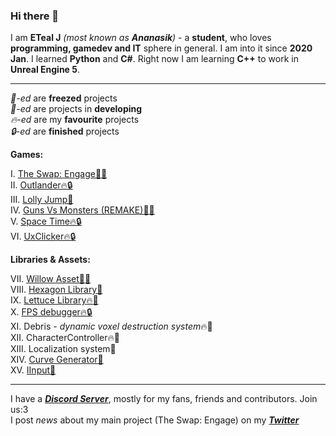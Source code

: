 ### Hi there 👋

I am **ETeal J** *(most known as **Ananasik**)* - a **student**, who loves **programming, gamedev and IT** sphere in general. I am into it since **2020 Jan**. I learned **Python** and **C#**. Right now I am learning **C++** to work in **Unreal Engine 5**. 

<hr>

*🧊-ed* are **freezed** projects<br>
*🔨-ed* are projects in **developing**<br>
*🔥-ed* are my **favourite** projects<br>
*🔒-ed* are **finished** projects <br>

 **Games:**

I.    <a href="https://ananasikdev.github.io/TheSwapEngageWeb/">The Swap: Engage🧊🔥</a><br/>
II.   <a href="https://github.com/AnanasikDev/Outlander">Outlander🔥🔒</a><br/>
III.  <a href="https://github.com/AnanasikDev/LollyJump">Lolly Jump🧊</a><br/>
IV.   <a href="https://github.com/AnanasikDev/Strategy">Guns Vs Monsters (REMAKE)🧊🔥</a><br/>
V.    <a href="https://github.com/AnanasikDev/SpaceTime">Space Time🔥🔒</a><br/>
VI.   <a href="https://github.com/AnanasikDev/UxClicker">UxClicker🔥🔒</a><br/>
 
**Libraries & Assets:**

VII.    <a href="https://github.com/AnanasikDev/Willow">Willow Asset🧊🔥</a><br/>
VIII.   <a href="https://github.com/AnanasikDev/Hexagon">Hexagon Library🧊</a><br/>
IX.  <a href="https://github.com/AnanasikDev/Lettuce">Lettuce Library🔥🧊</a><br/>
X.    <a href="https://github.com/AnanasikDev/FrameRateDebugger">FPS debugger🔥🔒</a><br/>
XI.     Debris - *dynamic voxel destruction system*🔥🧊<br/>
XII.    CharacterController🔥🧊<br/>
XIII.   Localization system🧊<br/>
XIV.  <a href="https://github.com/AnanasikDev/CurveGenerator">Curve Generator🧊</a><br/>
XV.   <a href="https://github.com/AnanasikDev/IInput">IInput🧊</a><br/>

<hr>

I have a ***<a href="https://discord.gg/HRB6KG8Xby">Discord Server</a>***, mostly for my fans, friends and contributors. Join us:3<br/>
I post *news* about my main project (The Swap: Engage) on my ***<a href="https://twitter.com/Ananasi95910479">Twitter</a>***

